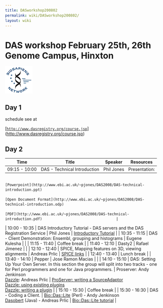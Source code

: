 ```yaml
---
title: DASworkshop200802
permalink: wiki/DASworkshop200802/
layout: wiki
---
```


DAS workshop February 25th, 26th Genome Campus, Hinxton
=======================================================

![BioSapiens Network](Biosapiens_final.gif "BioSapiens Network")

Day 1
-----

schedule see at

[[`http://www.dasregistry.org/course.jsp`](http://www.dasregistry.org/course.jsp)](http://www.dasregistry.org/course.jsp)

Day 2
-----

| Time          | Title                                                                                                                                          | Speaker                                                                                    | Resources                                                                                                  |
|---------------|------------------------------------------------------------------------------------------------------------------------------------------------|--------------------------------------------------------------------------------------------|------------------------------------------------------------------------------------------------------------|
| 09:15 - 10:00 | DAS - Technical Introduction                                                                                                                   | Phil Jones                                                                                 | Presentation:                                                                                              
                                                                                                                                                                                                                                                               [Powerpoint](http://www.ebi.ac.uk/~pjones/DAS2008/DAS-technical-introduction.ppt)                           
                                                                                                                                                                                                                                                               [Open Document Format](http://www.ebi.ac.uk/~pjones/DAS2008/DAS-technical-introduction.odp)                 
                                                                                                                                                                                                                                                               [PDF](http://www.ebi.ac.uk/~pjones/DAS2008/DAS-technical-introduction.pdf)                                  |
| 10:00 - 10:35 | DAS Introductory Tutorial - DAS servers and the DAS Registration Service                                                                       | Phil Jones                                                                                 | [ Introductory Tutorial](/wiki/DASworkshop200802:intro_tutorial "wikilink")                                      |
| 10:35 - 11:15 | DAS - Client Demonstration: Ensembl, grouping and histograms                                                                                   | Eugene Kulesha                                                                             |                                                                                                            |
| 11:15 - 11:40 | Coffee break                                                                                                                                   |
| 11:40 - 12:10 | Dasty2                                                                                                                                         | Rafael Jimenez                                                                             |                                                                                                            |
| 12:10 - 12:40 | SPICE, Mapping features on 3D, viewing alignments                                                                                              | Andreas Prlic                                                                              | [ SPICE links](/wiki/DASworkshop200802:spice "wikilink")                                                         |
| 12:40 - 13:40 | Lunch break                                                                                                                                    |
| 13:40 - 14:10 | Pepper                                                                                                                                         | Jose Ramon Macias                                                                          |                                                                                                            |
| 14:10 - 15:10 | DAS: Setting Up Your Own Server. In this section the group will split into two tracks - one for Perl programmers and one for Java programmers. | Proserver: Andy Jenkinson                                                                  
                                                                                                                                                                  [Dazzle](http://www.biojava.org/wiki/Dazzle): Andreas Prlic                                 | [ProServer: writing a SourceAdaptor](http://www.ebi.ac.uk/~aj/das_workshop_2008/proserver_tutorial.html)   
                                                                                                                                                                                                                                                               [Dazzle: using existing plugins](http://www.biojava.org/wiki/Dazzle:plugins)                                
                                                                                                                                                                                                                                                               [Dazzle: writing a plugin](http://www.biojava.org/wiki/Dazzle:writeplugin)                                  |
| 15:10 - 15:30 | Coffee break                                                                                                                                   |
| 15:30 - 16:30 | DAS - Coding a Client.                                                                                                                         | [Bio::Das::Lite](http://search.cpan.org/~rpettett/Bio-Das-Lite/) (Perl) - Andy Jenkinson   
                                                                                                                                                                  [Dasobert](http://www.spice-3d.org/dasobert/) (Java) - Andreas Prlic                        | [Bio::Das::Lite tutorial](http://www.ebi.ac.uk/~aj/das_workshop_2008/daslite_tutorial.html)                |


